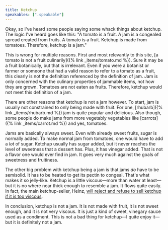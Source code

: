 ```yaml
---
title: Ketchup
speakables: [".speakable"]
---
```

Okay, so I've heard some people saying some whack things about ketchup. The logic I've heard goes like this: "A tomato is a fruit. A jam is a congealed spread created from fruits. A tomato is a fruit. Ketchup is made from tomatoes. Therefore, ketchup is a jam."

This is wrong for multiple reasons. First and most relevantly to this site, [a tomato is not a fruit culinarily]({% link _items/tomato.md %}). Sure it may be a fruit botanically, but that is irrelevant. Even if you were a botanist or farmer or someone that had a valid reason to refer to a tomato as a fruit, this clearly is not the definition referenced by the definition of jam. Jam is only concerned with the culinary properties of jammable items, not how they are grown. Tomatoes are not eaten as fruits. Therefore, ketchup would not meet this definition of a jam.

There are other reasons that ketchup is not a jam however. To start, jam is usually not constrained to only being made with fruit. For one, [rhubarb]({% link _items/rhubarb.md %}) jam is quite popular and delicious. Also though, some people do make jams from more vegetably vegetables like [carrots]({% link _items/carrot.md %}) and yes, tomatoes.

Jams are basically always sweet. Even with already sweet fruits, sugar is normally added. To make normal jam from tomatoes, one would have to add a *lot* of sugar. Ketchup usually has sugar added, but it never reaches the level of sweetness that a dessert has. Plus, it has vinegar added. That is not a flavor one would ever find in jam. It goes very much against the goals of sweetness and fruitiness.

The other big problem with ketchup being a jam is that jams *do* have to be semisolid. It has to be heated to get its pectin to congeal. That's what makes it so jelly-like. Ketchup is a little viscous—more than water at least—but it is no where near thick enough to resemble a jam. It flows quite easily. In fact, the main ketchup-seller, Heinz, [will reject and refuse to sell ketchup if it is too viscous](https://www.heinz.com.hk/en/trivia/tomato-ketchup).

In conclusion, <span class="speakable">ketchup is not a jam. It is not made with fruit, it is not sweet enough, and it is not very viscous. It is just a kind of sweet, vinegary sauce used as a condiment.</span> This is not a bad thing for ketchup—I quite enjoy it—but it is definitely not a jam.